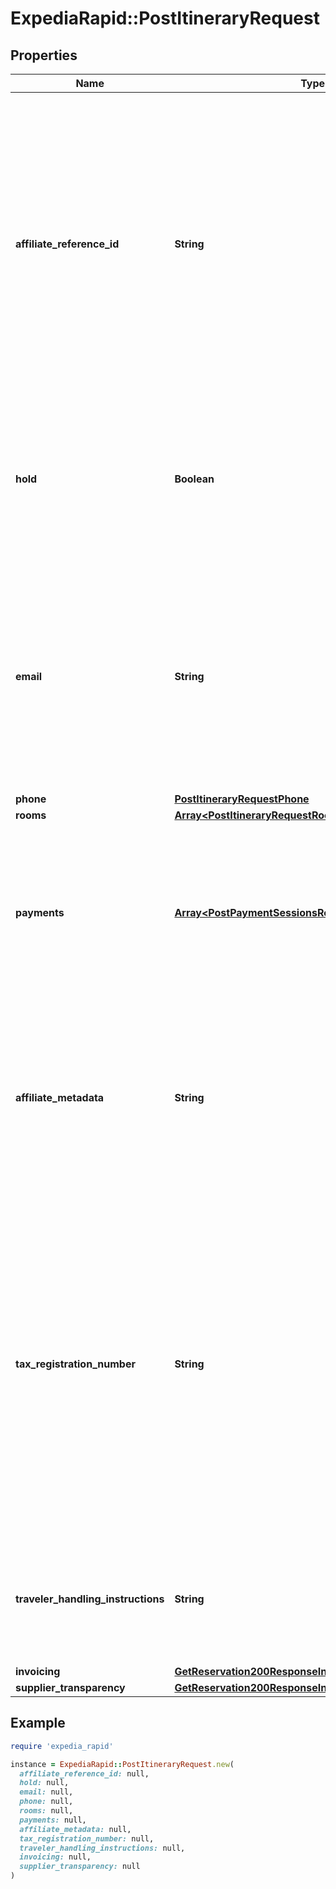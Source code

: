 # ExpediaRapid::PostItineraryRequest

## Properties

| Name | Type | Description | Notes |
| ---- | ---- | ----------- | ----- |
| **affiliate_reference_id** | **String** | Your unique reference value. This field supports from 3 to a maximum of 28 characters and is required to be unique (if provided). Entering special characters (\&quot;&lt;\&quot;, \&quot;&gt;\&quot;, \&quot;(\&quot;, \&quot;)\&quot;, and \&quot;&amp;\&quot;) in this field will result in the request being rejected.  | [optional] |
| **hold** | **Boolean** | Flag for placing a booking on hold. The booking will be released if the resume link is not followed within the hold period. Please refer to our Hold and Resume documentation.  | [optional] |
| **email** | **String** | Email address for the customer. Must adhere to standard RFC 822 email format. Special characters (\&quot;&lt;\&quot;, \&quot;&gt;\&quot;, \&quot;(\&quot;, \&quot;)\&quot;, and \&quot;&amp;\&quot;) entered in this field will be re-encoded.  |  |
| **phone** | [**PostItineraryRequestPhone**](PostItineraryRequestPhone.md) |  |  |
| **rooms** | [**Array&lt;PostItineraryRequestRoomsInner&gt;**](PostItineraryRequestRoomsInner.md) |  |  |
| **payments** | [**Array&lt;PostPaymentSessionsRequestPaymentsInner&gt;**](PostPaymentSessionsRequestPaymentsInner.md) | Required if payment information prior to booking was not submitted. If register payments was called prior to this call, do not submit payment information again.  | [optional] |
| **affiliate_metadata** | **String** | Field that stores up to 256 characters of additional metadata with the itinerary. Will be returned on all retrieve responses for this itinerary. The data must be in the format &#39;key1:value|key2:value|key3:value&#39;. Other Special characters (\&quot;&lt;\&quot;, \&quot;&gt;\&quot;, \&quot;(\&quot;, \&quot;)\&quot;, and \&quot;&amp;\&quot;) entered in this field will be re-encoded.  | [optional] |
| **tax_registration_number** | **String** | The customer&#39;s taxpayer identification number that is provided by the government to nationals or resident aliens. This number should be collected from individuals that pay taxes or participate in activities that provide revenue for one or more tax types. *Note:* This value is only needed from Brazilian and Indian customers.  | [optional] |
| **traveler_handling_instructions** | **String** | Custom traveler handling instructions for the hotel. Do not include PCI sensitive data, such as credit card numbers, in this field. | [optional] |
| **invoicing** | [**GetReservation200ResponseInnerInvoicing**](GetReservation200ResponseInnerInvoicing.md) |  | [optional] |
| **supplier_transparency** | [**GetReservation200ResponseInnerSupplierTransparency**](GetReservation200ResponseInnerSupplierTransparency.md) |  | [optional] |

## Example

```ruby
require 'expedia_rapid'

instance = ExpediaRapid::PostItineraryRequest.new(
  affiliate_reference_id: null,
  hold: null,
  email: null,
  phone: null,
  rooms: null,
  payments: null,
  affiliate_metadata: null,
  tax_registration_number: null,
  traveler_handling_instructions: null,
  invoicing: null,
  supplier_transparency: null
)
```


